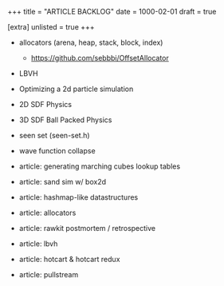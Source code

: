 +++
title = "ARTICLE BACKLOG"
date = 1000-02-01
draft = true

[extra]
unlisted = true
+++

- allocators (arena, heap, stack, block, index)
  - https://github.com/sebbbi/OffsetAllocator
- LBVH
- Optimizing a 2d particle simulation
- 2D SDF Physics
- 3D SDF Ball Packed Physics
- seen set (seen-set.h)
- wave function collapse

- article: generating marching cubes lookup tables
- article: sand sim w/ box2d
- article: hashmap-like datastructures
- article: allocators
- article: rawkit postmortem / retrospective
- article: lbvh
- article: hotcart & hotcart redux
- article: pullstream
